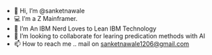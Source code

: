 - 👋 Hi, I’m @sanketnawale
- 💻 I’m a Z Mainframer.
- 🌱 I’m An IBM Nerd Loves to Lean IBM Technology
- 💞️ I’m looking to collaborate for learing predication methods with AI 
- 📫 How to reach me .. mail on sanketnawale1206@gmail.com

<!---
sanketnawale/sanketnawale is a ✨ special ✨ repository because its `README.md` (this file) appears on your GitHub profile.
You can click the Preview link to take a look at your changes.
--->
